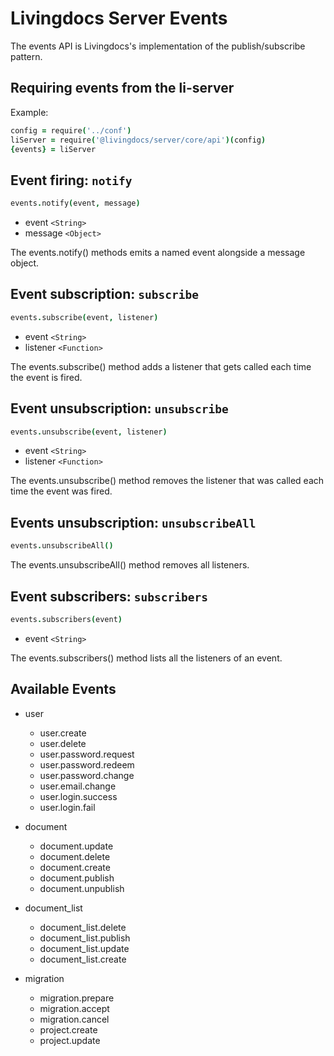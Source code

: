 # Livingdocs Server Events


The events API is Livingdocs's implementation of the publish/subscribe pattern.

## Requiring events from the li-server
Example:
```coffeescript
config = require('../conf')
liServer = require('@livingdocs/server/core/api')(config)
{events} = liServer
```

## Event firing: `notify`
```coffeescript
events.notify(event, message)
```
- event `<String>`
- message `<Object>`

The events.notify() methods emits a named event alongside a message object.

## Event subscription: `subscribe`
```coffeescript
events.subscribe(event, listener)
```

- event `<String>`
- listener `<Function>`

The events.subscribe() method adds a listener that gets called each time the event is fired.

## Event unsubscription: `unsubscribe`
```coffeescript
events.unsubscribe(event, listener)
```

- event `<String>`
- listener `<Function>`

The events.unsubscribe() method removes the listener that was called each time the event was fired.

## Events unsubscription: `unsubscribeAll`
```coffeescript
events.unsubscribeAll()
```

The events.unsubscribeAll() method removes all listeners.

## Event subscribers: `subscribers`
```coffeescript
events.subscribers(event)
```

- event `<String>`

The events.subscribers() method lists all the listeners of an event.

## Available Events

- user
  - user.create
  - user.delete
  - user.password.request
  - user.password.redeem
  - user.password.change
  - user.email.change
  - user.login.success
  - user.login.fail

- document
  - document.update
  - document.delete
  - document.create
  - document.publish
  - document.unpublish

- document_list
  - document_list.delete
  - document_list.publish
  - document_list.update
  - document_list.create

- migration
  - migration.prepare
  - migration.accept
  - migration.cancel
  - project.create
  - project.update
